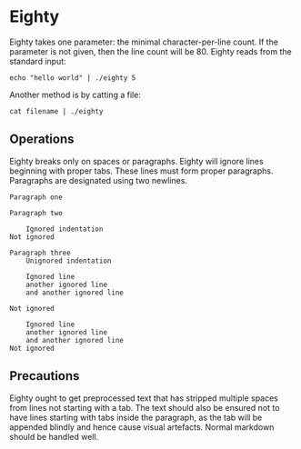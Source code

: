 # Eighty #

Eighty takes one parameter: the minimal character-per-line count. If the parameter is not given, then
the line count will be 80. Eighty reads from the standard input:

	echo "hello world" | ./eighty 5

Another method is by catting a file:

	cat filename | ./eighty

## Operations ##

Eighty breaks only on spaces or paragraphs.
Eighty will ignore lines beginning with proper tabs. These lines must form proper paragraphs.
Paragraphs are designated using two newlines.

	Paragraph one

	Paragraph two

		Ignored indentation
	Not ignored

	Paragraph three
		Unignored indentation

		Ignored line
		another ignored line
		and another ignored line

	Not ignored

		Ignored line
		another ignored line
		and another ignored line
	Not ignored

## Precautions ##

Eighty ought to get preprocessed text that has stripped multiple spaces from lines
not starting with a tab. The text should also be ensured not to have lines starting
with tabs inside the paragraph, as the tab will be appended blindly and hence cause
visual artefacts. Normal markdown should be handled well.
